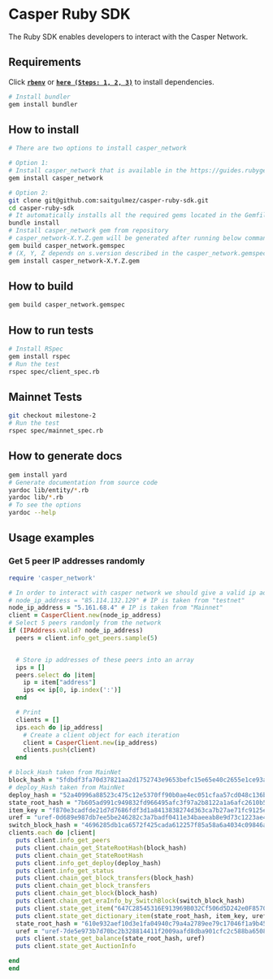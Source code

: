 # Casper Ruby SDK
The Ruby SDK enables developers to interact with the Casper Network.

## Requirements
Click [**```rbenv```**](https://github.com/rbenv/rbenv) or [**```here (Steps: 1, 2, 3)```**](https://www.digitalocean.com/community/tutorials/how-to-install-ruby-on-rails-with-rbenv-on-ubuntu-20-04) to install dependencies.

```bash
# Install bundler
gem install bundler
```
## How to install

```bash
# There are two options to install casper_network

# Option 1:
# Install casper_network that is available in the https://guides.rubygems.org/
gem install casper_network

# Option 2:
git clone git@github.com:saitgulmez/casper-ruby-sdk.git
cd casper-ruby-sdk
# It automatically installs all the required gems located in the Gemfile
bundle install
# Install casper_network gem from repository
# casper_network-X.Y.Z.gem will be generated after running below command
gem build casper_network.gemspec
# (X, Y, Z depends on s.version described in the casper_network.gemspec)
gem install casper_network-X.Y.Z.gem
```

## How to build
```bash
gem build casper_network.gemspec
```

## How to run tests
```bash
# Install RSpec
gem install rspec
# Run the test
rspec spec/client_spec.rb
```
## Mainnet Tests
```bash
git checkout milestone-2
# Run the test
rspec spec/mainnet_spec.rb
```

## How to generate docs
```bash
gem install yard
# Generate documentation from source code
yardoc lib/entity/*.rb
yardoc lib/*.rb
# To see the options
yardoc --help 
```

## Usage examples
### Get 5 peer IP addresses randomly
```ruby
require 'casper_network'

# In order to interact with casper network we should give a valid ip address to the constructor
# node_ip_address = "85.114.132.129" # IP is taken from "testnet"
node_ip_address = "5.161.68.4" # IP is taken from "Mainnet"
client = CasperClient.new(node_ip_address)
# Select 5 peers randomly from the network
if (IPAddress.valid? node_ip_address)
  peers = client.info_get_peers.sample(5)


  # Store ip addresses of these peers into an array
  ips = []
  peers.select do |item|
    ip = item["address"]
    ips << ip[0, ip.index(':')]
  end

  # Print
  clients = []
  ips.each do |ip_address|
    # Create a client object for each iteration
    client = CasperClient.new(ip_address)
    clients.push(client)
  end

# block_Hash taken from MainNet
block_hash = "5fdbdf3fa70d37821aa2d1752743e9653befc15e65e40c2655e1ce93a807260f"
# deploy_Hash taken from MainNet
deploy_hash = "52a40996a88523c475c12e5370ff90b0ae4ec051cfaa57cd048c136b1a83319d"
state_root_hash = "7b605ad991c949832fd966495afc3f97a2b8122a1a6afc2610b545a8c07e3456"
item_key = "f870e3cadfde21d7d7686fdf3d1a8413838274d363ca7b27ae71fc9125eb6743"
uref = "uref-0d689e987db7ee5be246282c3a7badf0411e34baeeab8e9d73c1223ae4ad02e5-007"
switch_block_hash = "4696285db1ca6572f425cada612257f85a58a6a4034c09846afe360ba40e5df0"
clients.each do |client|
  puts client.info_get_peers
  puts client.chain_get_StateRootHash(block_hash)
  puts client.chain_get_StateRootHash
  puts client.info_get_deploy(deploy_hash)
  puts client.info_get_status
  puts client.chain_get_block_transfers(block_hash)
  puts client.chain_get_block_transfers
  puts client.chain_get_block(block_hash)
  puts client.chain_get_eraInfo_by_SwitchBlock(switch_block_hash)
  puts client.state_get_item("647C28545316E913969B032Cf506d5D242e0F857061E70Fb3DF55980611ace86", "bid-24b6D5Aabb8F0AC17D272763A405E9CECa9166B75B745Cf200695E172857c2dD", [])
  puts client.state_get_dictionary_item(state_root_hash, item_key, uref)
  state_root_hash = "610e932aef10d3e1fa04940c79a4a2789ee79c17046f1a9b45a2919f3600f3d5"
  uref = "uref-7de5e973b7d70bc2b328814411f2009aafd8dba901cfc2c588ba65088dcd22bb-007"
  puts client.state_get_balance(state_root_hash, uref)
  puts client.state_get_AuctionInfo

end
end
```
